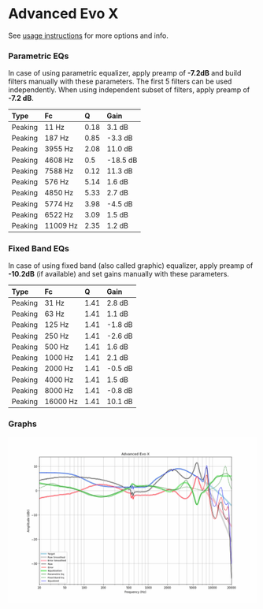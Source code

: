 # Advanced Evo X
See [usage instructions](https://github.com/jaakkopasanen/AutoEq#usage) for more options and info.

### Parametric EQs
In case of using parametric equalizer, apply preamp of **-7.2dB** and build filters manually
with these parameters. The first 5 filters can be used independently.
When using independent subset of filters, apply preamp of **-7.2 dB**.

| Type    | Fc       |    Q | Gain     |
|:--------|:---------|:-----|:---------|
| Peaking | 11 Hz    | 0.18 | 3.1 dB   |
| Peaking | 187 Hz   | 0.85 | -3.3 dB  |
| Peaking | 3955 Hz  | 2.08 | 11.0 dB  |
| Peaking | 4608 Hz  | 0.5  | -18.5 dB |
| Peaking | 7588 Hz  | 0.12 | 11.3 dB  |
| Peaking | 576 Hz   | 5.14 | 1.6 dB   |
| Peaking | 4850 Hz  | 5.33 | 2.7 dB   |
| Peaking | 5774 Hz  | 3.98 | -4.5 dB  |
| Peaking | 6522 Hz  | 3.09 | 1.5 dB   |
| Peaking | 11009 Hz | 2.35 | 1.2 dB   |

### Fixed Band EQs
In case of using fixed band (also called graphic) equalizer, apply preamp of **-10.2dB**
(if available) and set gains manually with these parameters.

| Type    | Fc       |    Q | Gain    |
|:--------|:---------|:-----|:--------|
| Peaking | 31 Hz    | 1.41 | 2.8 dB  |
| Peaking | 63 Hz    | 1.41 | 1.1 dB  |
| Peaking | 125 Hz   | 1.41 | -1.8 dB |
| Peaking | 250 Hz   | 1.41 | -2.6 dB |
| Peaking | 500 Hz   | 1.41 | 1.6 dB  |
| Peaking | 1000 Hz  | 1.41 | 2.1 dB  |
| Peaking | 2000 Hz  | 1.41 | -0.5 dB |
| Peaking | 4000 Hz  | 1.41 | 1.5 dB  |
| Peaking | 8000 Hz  | 1.41 | -0.8 dB |
| Peaking | 16000 Hz | 1.41 | 10.1 dB |

### Graphs
![](./Advanced%20Evo%20X.png)